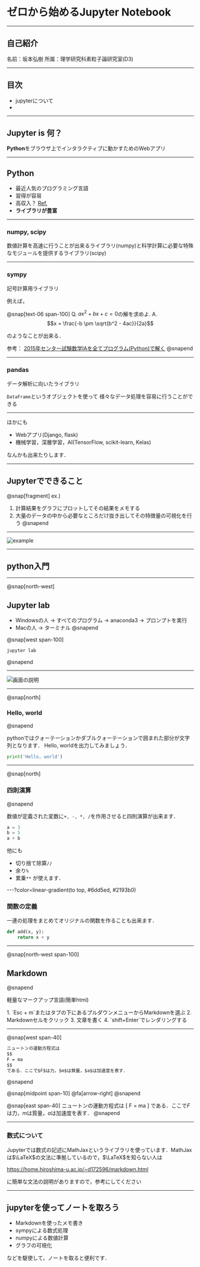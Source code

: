 # ゼロから始めるJupyter Notebook

---

## 自己紹介

名前：坂本弘樹
所属：理学研究科素粒子論研究室(D3)


---


## 目次

* jupyterについて
* 

---

## Jupyter is 何？

**Python**をブラウザ上でインタラクティブに動かすためのWebアプリ

---

## Python

+ 最近人気のプログラミング言語
+ 習得が容易
+ 高収入？ [Ref.](https://jp.stanby.com/media/programming_ranking2017/)
+ **ライブラリが豊富**

---

### numpy, scipy

数値計算を高速に行うことが出来るライブラリ(numpy)と科学計算に必要な特殊なモジュールを提供するライブラリ(scipy)



---

### sympy

記号計算用ライブラリ

例えば，

@snap[text-06 span-100]
Q. $a x^2 + b x + c = 0$の解を求めよ. 
A. $$x = \frac{-b \pm \sqrt{b^2 - 4ac}}{2a}$$

のようなことが出来る．

参考： 
[2015年センター試験数学IAを全てプログラム(Python)で解く](https://qiita.com/akai_banana/items/b328fe0116d248127a36)
@snapend


---

### pandas

データ解析に向いたライブラリ

`DataFrame`というオブジェクトを使って
様々なデータ処理を容易に行うことができる

---

ほかにも

- Webアプリ(Django, flask)
- 機械学習，深層学習，AI(TensorFlow, scikit-learn, Kelas)

なんかも出来たりします．

---

## Jupyterでできること

@snap[fragment]
ex.)  
1. 計算結果をグラフにプロットしてその結果をメモする 
2. 大量のデータの中から必要なところだけ抜き出してその特徴量の可視化を行う
@snapend

---
![example](url)

---

## python入門

---

@snap[north-west]
## Jupyter lab

+ Windowsの人 → すべてのプログラム -> anaconda3 -> プロンプトを実行
+ Macの人 → ターミナル
@snapend

@snap[west span-100]
```sh
jupyter lab
```
@snapend

---

![画面の説明](url)

---

@snap[north]
### Hello, world
@snapend

pythonではクォーテーションかダブルクォーテーションで囲まれた部分が文字列となります．
Hello, worldを出力してみましょう．

```python
print('Hello, world')
```

---

@snap[north]
### 四則演算
@snapend

数値が定義された変数に`+, -, *, /`を作用させると四則演算が出来ます．

```python
a = 3
b = 5
a + b
```

他にも
* 切り捨て除算`//`
* 余り`%`
* 累乗`**`
が使えます．

---?color=linear-gradient(to top, #6dd5ed, #2193b0)

### 関数の定義

一連の処理をまとめてオリジナルの関数を作ることも出来ます．

```python
def add(x, y):
	return x + y
```

---

@snap[north-west span-100]
## Markdown
@snapend

軽量なマークアップ言語(簡単html)


<div class=box>
1. `Esc + m`またはタブの下にあるプルダウンメニューからMarkdownを選ぶ
2. Markdownセルをクリック
3. 文章を書く
4. `shift+Enter`でレンダリングする
</div>


---

@snap[west span-40]

```md
ニュートンの運動方程式は
$$
F = ma
$$
である．ここで$F$は力，$m$は質量，$a$は加速度を表す．
```
@snapend

@snap[midpoint span-10]
@fa[arrow-right]
@snapend

@snap[east span-40]
ニュートンの運動方程式は
\[
F = ma
\]
である．ここで$F$は力，$m$は質量，$a$は加速度を表す．
@snapend


---

### 数式について


Jupyterでは数式の記述にMathJaxというライブラリを使っています．MathJaxは$\LaTeX$の文法に準拠しているので，$\LaTeX$を知らない人は

https://home.hiroshima-u.ac.jp/~d172596/markdown.html

に簡単な文法の説明がありますので，参考にしてください

---


## jupyterを使ってノートを取ろう


+ Markdownを使ったメモ書き
+ sympyによる数式処理
+ numpyによる数値計算
+ グラフの可視化

などを駆使して，ノートを取ると便利です．
